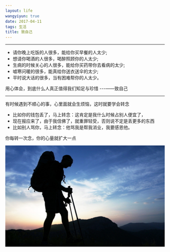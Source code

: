 ```yaml
---
layout: life
wangyiyun: true
date: 2017-04-11
tags: 生活
title: 致自己
---
```


*************


* 请你晚上吃饭的人很多，能给你买早餐的人太少;
* 想请你喝酒的人很多，喝醉照顾你的人太少;
* 生病的时候关心的人很多，能给你买药带你去看病的太少;
* 嘘寒问暖的很多，能真给你送衣送伞的太少;
* 平时说大话的很多，当有困难帮你的人太少。

用心体会，到底什么人真正值得我们知足与珍惜 ---——致自己


----

有时候遇到不顺心的事，心里面就会生烦恼，这时就要学会转念


* 比如你的钱包丢了，马上转念：这肯定是我什么时候占别人便宜了，  
* 现在报应来了，由于我信佛了，就重罪轻受，否则说不定是丢更多的东西  
* 比如别人骂你，马上转念：他骂我是帮我消业，我要感恩他。

你每转一次念，你的心量就扩大一点   

![](/res/img/life/2017res/4-11/01.jpg)